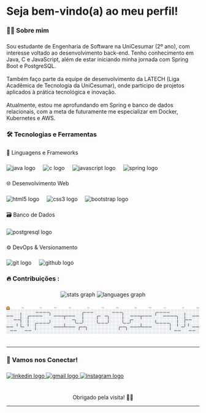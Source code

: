 <h1 align="left">Seja bem-vindo(a) ao meu perfil!</h1>

###

<h3 align="left">👩‍💻  Sobre mim</h3>

###

<p align="left">Sou estudante de Engenharia de Software na UniCesumar (2º ano), com interesse voltado ao desenvolvimento back-end. Tenho conhecimento em Java, C e JavaScript, além de estar iniciando minha jornada com Spring Boot e PostgreSQL. <br><br>Também faço parte da equipe de desenvolvimento da LATECH (Liga Acadêmica de Tecnologia da UniCesumar), onde participo de projetos aplicados à prática tecnológica e inovação.<br><br>Atualmente, estou me aprofundando em Spring e banco de dados relacionais, com a meta de futuramente me especializar em Docker, Kubernetes e AWS.</p>

###

<h3 align="left">🛠 Tecnologias e Ferramentas</h3>

###

<p align="left">📘 Linguagens e Frameworks</p>

###

<div align="left">
  <img src="https://cdn.jsdelivr.net/gh/devicons/devicon/icons/java/java-original.svg" height="40" alt="java logo"  />
  <img width="12" />
  <img src="https://cdn.jsdelivr.net/gh/devicons/devicon/icons/c/c-original.svg" height="40" alt="c logo"  />
  <img width="12" />
  <img src="https://cdn.jsdelivr.net/gh/devicons/devicon/icons/javascript/javascript-original.svg" height="40" alt="javascript logo"  />
  <img width="12" />
  <img src="https://cdn.jsdelivr.net/gh/devicons/devicon/icons/spring/spring-original.svg" height="40" alt="spring logo"  />
</div>

###

<p align="left">🌐 Desenvolvimento Web</p>

###

<div align="left">
  <img src="https://cdn.jsdelivr.net/gh/devicons/devicon/icons/html5/html5-original.svg" height="40" alt="html5 logo"  />
  <img width="12" />
  <img src="https://cdn.jsdelivr.net/gh/devicons/devicon/icons/css3/css3-original.svg" height="40" alt="css3 logo"  />
  <img width="12" />
  <img src="https://cdn.jsdelivr.net/gh/devicons/devicon/icons/bootstrap/bootstrap-original.svg" height="40" alt="bootstrap logo"  />
</div>

###

<p align="left">🗃️ Banco de Dados</p>

###

<div align="left">
  <img src="https://cdn.jsdelivr.net/gh/devicons/devicon/icons/postgresql/postgresql-original.svg" height="40" alt="postgresql logo"  />
</div>

###

<p align="left">⚙️ DevOps & Versionamento</p>

###

<div align="left">
  <img src="https://cdn.jsdelivr.net/gh/devicons/devicon/icons/git/git-original.svg" height="40" alt="git logo"  />
  <img width="12" />
  <img src="https://cdn.jsdelivr.net/gh/devicons/devicon/icons/github/github-original.svg" height="40" alt="github logo"  />
</div>

###

<h3 align="left">🔥   Contribuições :</h3>

###

<div align="center">
  <img src="https://github-readme-stats.vercel.app/api?username=H4ttiz&hide_title=false&hide_rank=false&show_icons=true&include_all_commits=true&count_private=true&disable_animations=false&theme=dark&locale=en&hide_border=false&order=1" height="150" alt="stats graph"  />
  <img src="https://github-readme-stats.vercel.app/api/top-langs?username=H4ttiz&locale=en&hide_title=false&layout=compact&card_width=320&langs_count=5&theme=dark&hide_border=false&order=2" height="150" alt="languages graph"  />
</div>

###

<picture>
  <source media="(prefers-color-scheme: dark)" srcset="https://raw.githubusercontent.com/H4ttiz/H4ttiz/output/pacman-contribution-graph-dark.svg">
  <source media="(prefers-color-scheme: light)" srcset="https://raw.githubusercontent.com/H4ttiz/H4ttiz/output/pacman-contribution-graph.svg">
  <img alt="pacman contribution graph" src="https://raw.githubusercontent.com/H4ttiz/H4ttiz/output/pacman-contribution-graph.svg">
</picture>

###

---

###

<h3 align="left">🤝 Vamos nos Conectar!</h3>

###

<div align="left">
  <a href="https://www.linkedin.com/in/leonardo-bezerra-da-silva-2507a92bb/" target="_blank">
    <img src="https://raw.githubusercontent.com/maurodesouza/profile-readme-generator/master/src/assets/icons/social/linkedin/default.svg" width="52" height="40" alt="linkedin logo"  />
  </a>
  <a href="https://mail.google.com/mail/u/0/?fs=1&to=leonardocbizerra@gmail.com&tf=cm" target="_blank">
    <img src="https://raw.githubusercontent.com/maurodesouza/profile-readme-generator/master/src/assets/icons/social/gmail/default.svg" width="52" height="40" alt="gmail logo"  />
  </a>
  <a href="https://www.instagram.com/leozinn.bs__/" target="_blank">
    <img src="https://raw.githubusercontent.com/maurodesouza/profile-readme-generator/master/src/assets/icons/social/instagram/default.svg" width="52" height="40" alt="instagram logo"  />
  </a>
</div>

###

<h1 align="left"></h1>

###

<p align="center">Obrigado pela visita! 🚀✨</p>

---
